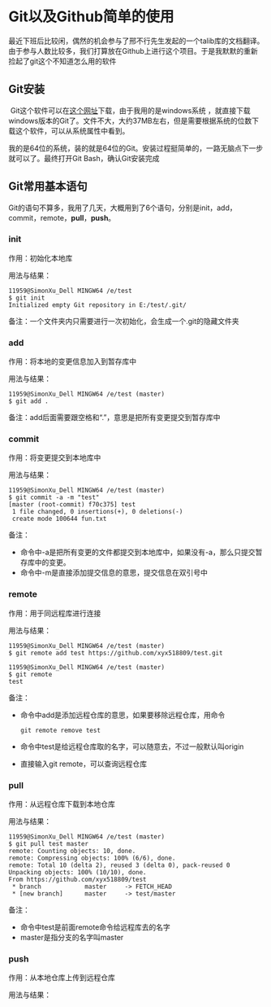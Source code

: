 # Git以及Github简单的使用

​	最近下班后比较闲，偶然的机会参与了邢不行先生发起的一个talib库的文档翻译。由于参与人数比较多，我们打算放在Github上进行这个项目。于是我默默的重新捡起了git这个不知道怎么用的软件

## Git安装

​	Git这个软件可以在[这个网址]([https://git-scm.com)下载，由于我用的是windows系统 ，就直接下载windows版本的Git了。文件不大，大约37MB左右，但是需要根据系统的位数下载这个软件，可以从系统属性中看到。



​	我的是64位的系统，装的就是64位的Git。安装过程挺简单的，一路无脑点下一步就可以了。最终打开Git Bash，确认Git安装完成



## Git常用基本语句

​	Git的语句不算多，我用了几天，大概用到了6个语句，分别是init，add，commit，remote，**pull**，**push**。

### init

作用：初始化本地库

用法与结果：

```shell
11959@SimonXu_Dell MINGW64 /e/test
$ git init
Initialized empty Git repository in E:/test/.git/
```

备注：一个文件夹内只需要进行一次初始化，会生成一个.git的隐藏文件夹

### add

作用：将本地的变更信息加入到暂存库中

用法与结果：

```shell
11959@SimonXu_Dell MINGW64 /e/test (master)
$ git add .
```

备注：add后面需要跟空格和“.”，意思是把所有变更提交到暂存库中

### commit

作用：将变更提交到本地库中

用法与结果：

```git
11959@SimonXu_Dell MINGW64 /e/test (master)
$ git commit -a -m "test"
[master (root-commit) f70c375] test
 1 file changed, 0 insertions(+), 0 deletions(-)
 create mode 100644 fun.txt
```

备注：

- 命令中-a是把所有变更的文件都提交到本地库中，如果没有-a，那么只提交暂存库中的变更。
- 命令中-m是直接添加提交信息的意思，提交信息在双引号中

### remote

作用：用于同远程库进行连接

用法与结果：

```shell
11959@SimonXu_Dell MINGW64 /e/test (master)
$ git remote add test https://github.com/xyx518809/test.git

11959@SimonXu_Dell MINGW64 /e/test (master)
$ git remote
test

```

备注：

- 命令中add是添加远程仓库的意思，如果要移除远程仓库，用命令

  ```shell
  git remote remove test
  ```

- 命令中test是给远程仓库取的名字，可以随意去，不过一般默认叫origin

- 直接输入git remote，可以查询远程仓库

### pull

作用：从远程仓库下载到本地仓库

用法与结果：

```shell
11959@SimonXu_Dell MINGW64 /e/test (master)
$ git pull test master
remote: Counting objects: 10, done.
remote: Compressing objects: 100% (6/6), done.
remote: Total 10 (delta 2), reused 3 (delta 0), pack-reused 0
Unpacking objects: 100% (10/10), done.
From https://github.com/xyx518809/test
 * branch            master     -> FETCH_HEAD
 * [new branch]      master     -> test/master
```

备注：

- 命令中test是前面remote命令给远程库去的名字
- master是指分支的名字叫master

### push

作用：从本地仓库上传到远程仓库

用法与结果：

```shell

```

